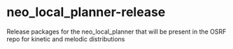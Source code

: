 # neo_local_planner-release
Release packages for the neo_local_planner that will be present in the OSRF repo for kinetic and melodic distributions
